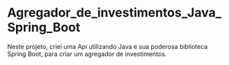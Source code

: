 # Agregador_de_investimentos_Java_Spring_Boot
Neste projeto, criei uma Api utilizando Java e sua poderosa biblioteca Spring Boot, para criar um agregador de investimentos.
